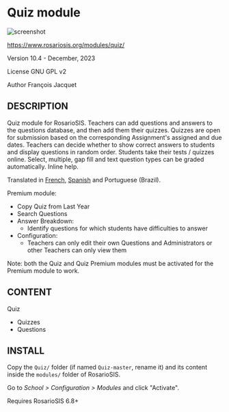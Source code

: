 Quiz module
===========

![screenshot](https://gitlab.com/francoisjacquet/Quiz/raw/master/screenshot.png?inline=false)

https://www.rosariosis.org/modules/quiz/

Version 10.4 - December, 2023

License GNU GPL v2

Author François Jacquet

DESCRIPTION
-----------
Quiz module for RosarioSIS. Teachers can add questions and answers to the questions database, and then add them their quizzes.
Quizzes are open for submission based on the corresponding Assignment's assigned and due dates. Teachers can decide whether to show correct answers to students and display questions in random order.
Students take their tests / quizzes online. Select, multiple, gap fill and text question types can be graded automatically.
Inline help.

Translated in [French](https://www.rosariosis.org/fr/modules/quiz/), [Spanish](https://www.rosariosis.org/es/modules/quiz/) and Portuguese (Brazil).

Premium module:
- Copy Quiz from Last Year
- Search Questions
- Answer Breakdown:
  - Identify questions for which students have difficulties to answer
- Configuration:
  - Teachers can only edit their own Questions and Administrators or other Teachers can only view them

Note: both the Quiz and Quiz Premium modules must be activated for the Premium module to work.


CONTENT
-------
Quiz
- Quizzes
- Questions

INSTALL
-------
Copy the `Quiz/` folder (if named `Quiz-master`, rename it) and its content inside the `modules/` folder of RosarioSIS.

Go to _School > Configuration > Modules_ and click "Activate".

Requires RosarioSIS 6.8+
